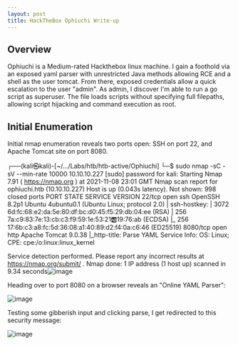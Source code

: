```yaml
---
layout: post
title: HackTheBox Ophiuchi Write-up
---
```


<h2>Overview</h2>

Ophiuchi is a Medium-rated Hackthebox linux machine. I gain a foothold via an exposed yaml parser with unrestricted Java methods allowing RCE and a shell as the user tomcat. From there, exposed credentials allow a quick escalation to the user "admin". As admin, I discover I'm able to run a go script as superuser. The file loads scripts without specifying full filepaths, allowing script hijacking and command execution as root.

<h2>Initial Enumeration</h2>

Initial nmap enumeration reveals two ports open: SSH on port 22, and Apache Tomcat site on port 8080.

┌──(kali㉿kali)-[~/…/Labs/htb/htb-active/Ophiuchi]
└─$ sudo nmap -sC -sV --min-rate 10000 10.10.10.227
[sudo] password for kali: 
Starting Nmap 7.91 ( https://nmap.org ) at 2021-11-08 23:01 GMT
Nmap scan report for ophiuchi.htb (10.10.10.227)
Host is up (0.043s latency).
Not shown: 998 closed ports
PORT     STATE SERVICE VERSION
22/tcp   open  ssh     OpenSSH 8.2p1 Ubuntu 4ubuntu0.1 (Ubuntu Linux; protocol 2.0)
| ssh-hostkey: 
|   3072 6d:fc:68:e2:da:5e:80:df:bc:d0:45:f5:29:db:04:ee (RSA)
|   256 7a:c9:83:7e:13:cb:c3:f9:59:1e:53:21:ab:19:76:ab (ECDSA)
|_  256 17:6b:c3:a8:fc:5d:36:08:a1:40:89:d2:f4:0a:c6:46 (ED25519)
8080/tcp open  http    Apache Tomcat 9.0.38
|_http-title: Parse YAML
Service Info: OS: Linux; CPE: cpe:/o:linux:linux_kernel

Service detection performed. Please report any incorrect results at https://nmap.org/submit/ .
Nmap done: 1 IP address (1 host up) scanned in 9.34 seconds![image](https://user-images.githubusercontent.com/44827973/141241262-3409fed4-2bc0-47ef-9096-64f8af05ef93.png)

Heading over to port 8080 on a browser reveals an "Online YAML Parser":

![image](https://user-images.githubusercontent.com/44827973/141241523-217abe00-67cf-48a1-8c6f-5e6e8fa2ca59.png)

Testing some gibberish input and clicking parse, I get redirected to this security message:

![image](https://user-images.githubusercontent.com/44827973/141241584-ed9f2860-720c-4a9d-bca7-ee306f6a4d64.png)



